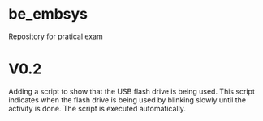 # be_embsys
Repository for pratical exam

# V0.2
Adding a script to show that the USB flash drive is being used.
This script indicates when the flash drive is being used by blinking slowly until the activity is done.
The script is executed automatically.

